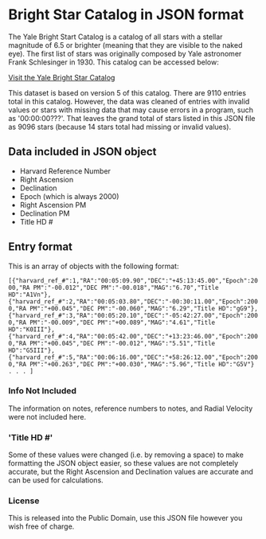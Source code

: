 # Bright Star Catalog in JSON format

The Yale Bright Start Catalog is a catalog of all stars with a stellar magnitude of 6.5 or brighter (meaning that they are visible to the naked eye).  The first list of stars was originally composed by Yale astronomer Frank Schlesinger in 1930. This catalog can be accessed below:

[Visit the Yale Bright Star Catalog](http://tdc-www.harvard.edu/catalogs/bsc5.html)


This dataset is based on version 5 of this catalog.  There are 9110 entries total in this catalog.  However, the data was cleaned of entries with invalid values or stars with missing data that may cause errors in a program, such as  '00:00:00???'.   That leaves the grand total of stars listed in this JSON file as 9096 stars (because 14 stars total had missing or invalid values). 

## Data included in JSON object

- Harvard Reference Number 
- Right Ascension
- Declination
- Epoch (which is always 2000)
- Right Ascension PM
- Declination PM
- Title HD # 

## Entry format

This is an array of objects with the following format:

`[{"harvard_ref_#":1,"RA":"00:05:09.90","DEC":"+45:13:45.00","Epoch":2000,"RA PM":"-00.012","DEC PM":"-00.018","MAG":"6.70","Title HD":"A1Vn"},
{"harvard_ref_#":2,"RA":"00:05:03.80","DEC":"-00:30:11.00","Epoch":2000,"RA PM":"+00.045","DEC PM":"-00.060","MAG":"6.29","Title HD":"gG9"},
{"harvard_ref_#":3,"RA":"00:05:20.10","DEC":"-05:42:27.00","Epoch":2000,"RA PM":"-00.009","DEC PM":"+00.089","MAG":"4.61","Title HD":"K0III"},
{"harvard_ref_#":4,"RA":"00:05:42.00","DEC":"+13:23:46.00","Epoch":2000,"RA PM":"+00.045","DEC PM":"-00.012","MAG":"5.51","Title HD":"G5III"},
{"harvard_ref_#":5,"RA":"00:06:16.00","DEC":"+58:26:12.00","Epoch":2000,"RA PM":"+00.263","DEC PM":"+00.030","MAG":"5.96","Title HD":"G5V"} . . . ]`

### Info Not Included

The information on notes, reference numbers to notes, and Radial Velocity were not included here.  

### 'Title HD #'

Some of these values were changed (i.e. by removing a space) to make formatting the JSON object easier, so these values are not completely accurate, but the Right Ascension and Declination values are accurate and can be used for calculations.

### License

This is released into the Public Domain, use this JSON file however you wish free of charge.
